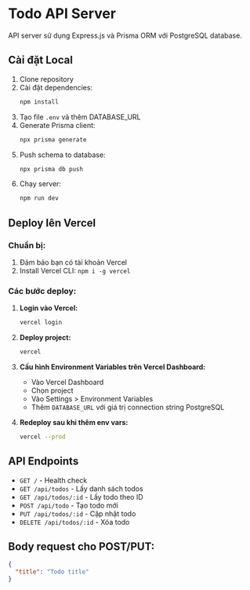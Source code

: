 # Todo API Server

API server sử dụng Express.js và Prisma ORM với PostgreSQL database.

## Cài đặt Local

1. Clone repository
2. Cài đặt dependencies:
   ```bash
   npm install
   ```
3. Tạo file `.env` và thêm DATABASE_URL
4. Generate Prisma client:
   ```bash
   npx prisma generate
   ```
5. Push schema to database:
   ```bash
   npx prisma db push
   ```
6. Chạy server:
   ```bash
   npm run dev
   ```

## Deploy lên Vercel

### Chuẩn bị:
1. Đảm bảo bạn có tài khoản Vercel
2. Install Vercel CLI: `npm i -g vercel`

### Các bước deploy:

1. **Login vào Vercel:**
   ```bash
   vercel login
   ```

2. **Deploy project:**
   ```bash
   vercel
   ```

3. **Cấu hình Environment Variables trên Vercel Dashboard:**
   - Vào Vercel Dashboard
   - Chọn project
   - Vào Settings > Environment Variables
   - Thêm `DATABASE_URL` với giá trị connection string PostgreSQL

4. **Redeploy sau khi thêm env vars:**
   ```bash
   vercel --prod
   ```

## API Endpoints

- `GET /` - Health check
- `GET /api/todos` - Lấy danh sách todos
- `GET /api/todos/:id` - Lấy todo theo ID
- `POST /api/todo` - Tạo todo mới
- `PUT /api/todos/:id` - Cập nhật todo
- `DELETE /api/todos/:id` - Xóa todo

## Body request cho POST/PUT:
```json
{
  "title": "Todo title"
}
```
